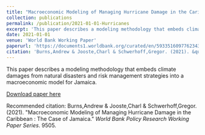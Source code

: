 ```yaml
---
title: "Macroeconomic Modeling of Managing Hurricane Damage in the Caribbean : The Case of Jamaica"
collection: publications
permalink: /publication/2021-01-01-Hurricanes
excerpt: 'This paper describes a modeling methodology that embeds climate damages from natural disasters and risk management strategies into a macroeconomic model for Jamaica.'
date: 2021-01-01
venue: 'World Bank Working Paper'
paperurl: 'https://documents1.worldbank.org/curated/en/593351609776234361/pdf/Macroeconomic-Modeling-of-Managing-Hurricane-Damage-in-the-Caribbean-The-Case-of-Jamaica.pdf'
citation: 'Burns,Andrew & Jooste,Charl & Schwerhoff,Gregor. (2021). &quot;Macroeconomic Modeling of Managing Hurricane Damage in the Caribbean : The Case of Jamaica.&quot; <i>World Bank Policy Research Working Paper Series</i>. 9505.'
---
```

This paper describes a modeling methodology that embeds climate damages from natural disasters and risk management strategies into a macroeconomic model for Jamaica.

[Download paper here](https://documents1.worldbank.org/curated/en/593351609776234361/pdf/Macroeconomic-Modeling-of-Managing-Hurricane-Damage-in-the-Caribbean-The-Case-of-Jamaica.pdf)

Recommended citation: Burns,Andrew & Jooste,Charl & Schwerhoff,Gregor. (2021). "Macroeconomic Modeling of Managing Hurricane Damage in the Caribbean : The Case of Jamaica." <i>World Bank Policy Research Working Paper Series</i>. 9505.